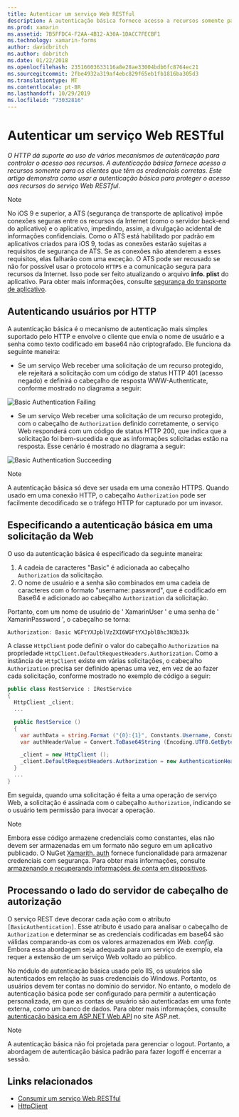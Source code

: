 ```yaml
---
title: Autenticar um serviço Web RESTful
description: A autenticação básica fornece acesso a recursos somente para os clientes que têm as credenciais corretas. Este artigo explica como usar a autenticação básica para proteger o acesso aos recursos do serviço Web RESTful.
ms.prod: xamarin
ms.assetid: 7B5FFDC4-F2AA-4B12-A30A-1DACC7FECBF1
ms.technology: xamarin-forms
author: davidbritch
ms.author: dabritch
ms.date: 01/22/2018
ms.openlocfilehash: 23516603633116a8e28ae33004bdb6fc8764ec21
ms.sourcegitcommit: 2fbe4932a319af4ebc829f65eb1fb1816ba305d3
ms.translationtype: MT
ms.contentlocale: pt-BR
ms.lasthandoff: 10/29/2019
ms.locfileid: "73032816"
---
```

# <a name="authenticate-a-restful-web-service"></a>Autenticar um serviço Web RESTful

_O HTTP dá suporte ao uso de vários mecanismos de autenticação para controlar o acesso aos recursos. A autenticação básica fornece acesso a recursos somente para os clientes que têm as credenciais corretas. Este artigo demonstra como usar a autenticação básica para proteger o acesso aos recursos do serviço Web RESTful._

> [!NOTE]
> No iOS 9 e superior, a ATS (segurança de transporte de aplicativo) impõe conexões seguras entre os recursos da Internet (como o servidor back-end do aplicativo) e o aplicativo, impedindo, assim, a divulgação acidental de informações confidenciais. Como o ATS está habilitado por padrão em aplicativos criados para iOS 9, todas as conexões estarão sujeitas a requisitos de segurança de ATS. Se as conexões não atenderem a esses requisitos, elas falharão com uma exceção.
> O ATS pode ser recusado se não for possível usar o protocolo `HTTPS` e a comunicação segura para recursos da Internet. Isso pode ser feito atualizando o arquivo **info. plist** do aplicativo. Para obter mais informações, consulte [segurança do transporte de aplicativo](~/ios/app-fundamentals/ats.md).

## <a name="authenticating-users-over-http"></a>Autenticando usuários por HTTP

A autenticação básica é o mecanismo de autenticação mais simples suportado pelo HTTP e envolve o cliente que envia o nome de usuário e a senha como texto codificado em base64 não criptografado. Ele funciona da seguinte maneira:

- Se um serviço Web receber uma solicitação de um recurso protegido, ele rejeitará a solicitação com um código de status HTTP 401 (acesso negado) e definirá o cabeçalho de resposta WWW-Authenticate, conforme mostrado no diagrama a seguir:

![](rest-images/basic-authentication-fail.png "Basic Authentication Failing")

- Se um serviço Web receber uma solicitação de um recurso protegido, com o cabeçalho de `Authorization` definido corretamente, o serviço Web responderá com um código de status HTTP 200, que indica que a solicitação foi bem-sucedida e que as informações solicitadas estão na resposta. Esse cenário é mostrado no diagrama a seguir:

![](rest-images/basic-authentication-success.png "Basic Authentication Succeeding")

> [!NOTE]
> A autenticação básica só deve ser usada em uma conexão HTTPS. Quando usado em uma conexão HTTP, o cabeçalho `Authorization` pode ser facilmente decodificado se o tráfego HTTP for capturado por um invasor.

## <a name="specifying-basic-authentication-in-a-web-request"></a>Especificando a autenticação básica em uma solicitação da Web

O uso da autenticação básica é especificado da seguinte maneira:

1. A cadeia de caracteres "Basic" é adicionada ao cabeçalho `Authorization` da solicitação.
1. O nome de usuário e a senha são combinados em uma cadeia de caracteres com o formato "username: password", que é codificado em Base64 e adicionado ao cabeçalho `Authorization` da solicitação.

Portanto, com um nome de usuário de ' XamarinUser ' e uma senha de ' XamarinPassword ', o cabeçalho se torna:

```csharp
Authorization: Basic WGFtYXJpblVzZXI6WGFtYXJpblBhc3N3b3Jk
```

A classe `HttpClient` pode definir o valor do cabeçalho `Authorization` na propriedade `HttpClient.DefaultRequestHeaders.Authorization`. Como a instância de `HttpClient` existe em várias solicitações, o cabeçalho `Authorization` precisa ser definido apenas uma vez, em vez de ao fazer cada solicitação, conforme mostrado no exemplo de código a seguir:

```csharp
public class RestService : IRestService
{
  HttpClient _client;
  ...

  public RestService ()
  {
    var authData = string.Format ("{0}:{1}", Constants.Username, Constants.Password);
    var authHeaderValue = Convert.ToBase64String (Encoding.UTF8.GetBytes (authData));

    _client = new HttpClient ();
    _client.DefaultRequestHeaders.Authorization = new AuthenticationHeaderValue ("Basic", authHeaderValue);
  }
  ...
}
```

Em seguida, quando uma solicitação é feita a uma operação de serviço Web, a solicitação é assinada com o cabeçalho `Authorization`, indicando se o usuário tem permissão para invocar a operação.

> [!NOTE]
> Embora esse código armazene credenciais como constantes, elas não devem ser armazenadas em um formato não seguro em um aplicativo publicado. O NuGet [Xamarith. auth](https://www.nuget.org/packages/Xamarin.Auth/) fornece funcionalidade para armazenar credenciais com segurança. Para obter mais informações, consulte [armazenando e recuperando informações de conta em dispositivos](~/xamarin-forms/data-cloud/authentication/oauth.md).

## <a name="processing-the-authorization-header-server-side"></a>Processando o lado do servidor de cabeçalho de autorização

O serviço REST deve decorar cada ação com o atributo `[BasicAuthentication]`. Esse atributo é usado para analisar o cabeçalho de `Authorization` e determinar se as credenciais codificadas em base64 são válidas comparando-as com os valores armazenados em *Web. config*. Embora essa abordagem seja adequada para um serviço de exemplo, ela requer a extensão de um serviço Web voltado ao público.

No módulo de autenticação básica usado pelo IIS, os usuários são autenticados em relação às suas credenciais do Windows. Portanto, os usuários devem ter contas no domínio do servidor. No entanto, o modelo de autenticação básica pode ser configurado para permitir a autenticação personalizada, em que as contas de usuário são autenticadas em uma fonte externa, como um banco de dados. Para obter mais informações, consulte [autenticação básica em ASP.NET Web API](https://www.asp.net/web-api/overview/security/basic-authentication) no site ASP.net.

> [!NOTE]
> A autenticação básica não foi projetada para gerenciar o logout. Portanto, a abordagem de autenticação básica padrão para fazer logoff é encerrar a sessão.

## <a name="related-links"></a>Links relacionados

- [Consumir um serviço Web RESTful](~/xamarin-forms/data-cloud/web-services/rest.md)
- [HttpClient](https://msdn.microsoft.com/library/system.net.http.httpclient(v=vs.110).aspx)
